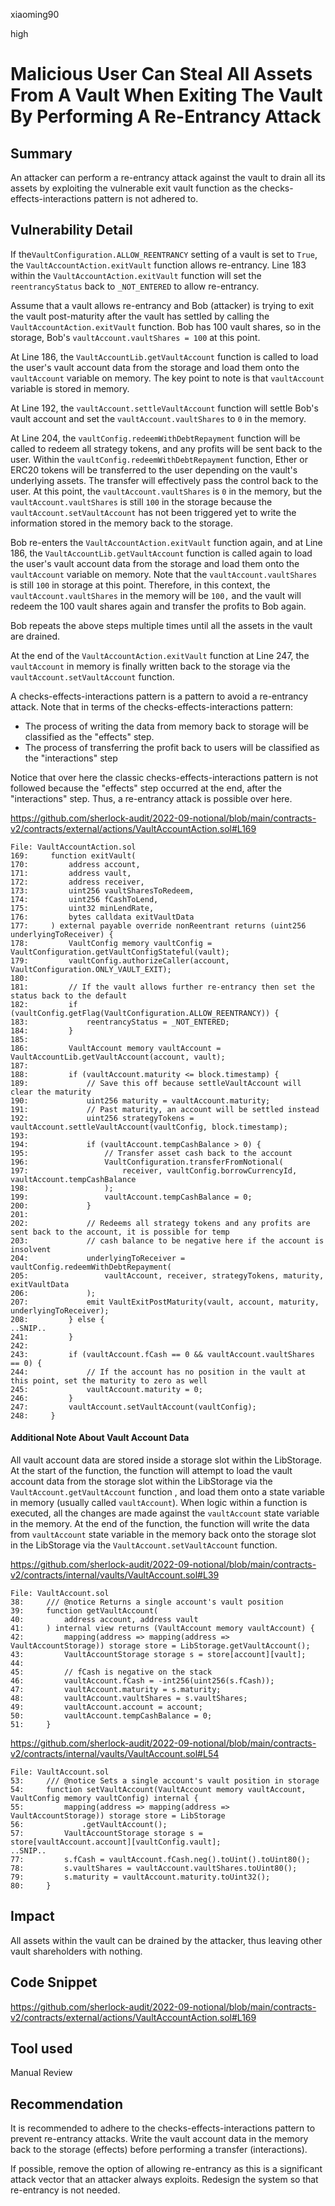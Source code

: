 xiaoming90

high

# Malicious User Can Steal All Assets From A Vault When Exiting The Vault By Performing A Re-Entrancy Attack

## Summary

An attacker can perform a re-entrancy attack against the vault to drain all its assets by exploiting the vulnerable exit vault function as the checks-effects-interactions pattern is not adhered to.

## Vulnerability Detail

If the`VaultConfiguration.ALLOW_REENTRANCY` setting of a vault is set to `True`, the `VaultAccountAction.exitVault` function allows re-entrancy. Line 183 within the `VaultAccountAction.exitVault` function will set the `reentrancyStatus` back to `_NOT_ENTERED` to allow re-entrancy.

Assume that a vault allows re-entrancy and Bob (attacker) is trying to exit the vault post-maturity after the vault has settled by calling the `VaultAccountAction.exitVault` function. Bob has 100 vault shares, so in the storage, Bob's `vaultAccount.vaultShares = 100` at this point.

At Line 186, the `VaultAccountLib.getVaultAccount` function is called to load the user's vault account data from the storage and load them onto the `vaultAccount` variable on memory. The key point to note is that `vaultAccount` variable is stored in memory.

At Line 192, the `vaultAccount.settleVaultAccount` function will settle Bob's vault account and set the `vaultAccount.vaultShares` to `0` in the memory.

At Line 204, the `vaultConfig.redeemWithDebtRepayment` function will be called to redeem all strategy tokens, and any profits will be sent back to the user. Within the `vaultConfig.redeemWithDebtRepayment` function, Ether or ERC20 tokens will be transferred to the user depending on the vault's underlying assets. The transfer will effectively pass the control back to the user. At this point, the `vaultAccount.vaultShares` is `0` in the memory, but the `vaultAccount.vaultShares` is still `100` in the storage because the `vaultAccount.setVaultAccount` has not been triggered yet to write the information stored in the memory back to the storage.

Bob re-enters the `VaultAccountAction.exitVault` function again, and at Line 186, the `VaultAccountLib.getVaultAccount` function is called again to load the user's vault account data from the storage and load them onto the `vaultAccount` variable on memory. Note that the `vaultAccount.vaultShares` is still `100` in storage at this point. Therefore, in this context, the `vaultAccount.vaultShares` in the memory will be `100,` and the vault will redeem the 100 vault shares again and transfer the profits to Bob again.

Bob repeats the above steps multiple times until all the assets in the vault are drained.

At the end of the `VaultAccountAction.exitVault` function at Line 247, the `vaultAccount` in memory is finally written back to the storage via the `vaultAccount.setVaultAccount` function. 

A checks-effects-interactions pattern is a pattern to avoid a re-entrancy attack. Note that in terms of the checks-effects-interactions pattern:

- The process of writing the data from memory back to storage will be classified as the "effects" step.
- The process of transferring the profit back to users will be classified as the "interactions" step 

Notice that over here the classic checks-effects-interactions pattern is not followed because the "effects" step occurred at the end, after the "interactions" step. Thus, a re-entrancy attack is possible over here.

https://github.com/sherlock-audit/2022-09-notional/blob/main/contracts-v2/contracts/external/actions/VaultAccountAction.sol#L169

```solidity
File: VaultAccountAction.sol
169:     function exitVault(
170:         address account,
171:         address vault,
172:         address receiver,
173:         uint256 vaultSharesToRedeem,
174:         uint256 fCashToLend,
175:         uint32 minLendRate,
176:         bytes calldata exitVaultData
177:     ) external payable override nonReentrant returns (uint256 underlyingToReceiver) {
178:         VaultConfig memory vaultConfig = VaultConfiguration.getVaultConfigStateful(vault);
179:         vaultConfig.authorizeCaller(account, VaultConfiguration.ONLY_VAULT_EXIT);
180: 
181:         // If the vault allows further re-entrancy then set the status back to the default
182:         if (vaultConfig.getFlag(VaultConfiguration.ALLOW_REENTRANCY)) {
183:             reentrancyStatus = _NOT_ENTERED;
184:         }
185: 
186:         VaultAccount memory vaultAccount = VaultAccountLib.getVaultAccount(account, vault);
187: 
188:         if (vaultAccount.maturity <= block.timestamp) {
189:             // Save this off because settleVaultAccount will clear the maturity
190:             uint256 maturity = vaultAccount.maturity;
191:             // Past maturity, an account will be settled instead
192:             uint256 strategyTokens = vaultAccount.settleVaultAccount(vaultConfig, block.timestamp);
193: 
194:             if (vaultAccount.tempCashBalance > 0) {
195:                 // Transfer asset cash back to the account
196:                 VaultConfiguration.transferFromNotional(
197:                     receiver, vaultConfig.borrowCurrencyId, vaultAccount.tempCashBalance
198:                 );
199:                 vaultAccount.tempCashBalance = 0;
200:             }
201: 
202:             // Redeems all strategy tokens and any profits are sent back to the account, it is possible for temp
203:             // cash balance to be negative here if the account is insolvent
204:             underlyingToReceiver = vaultConfig.redeemWithDebtRepayment(
205:                 vaultAccount, receiver, strategyTokens, maturity, exitVaultData
206:             );
207:             emit VaultExitPostMaturity(vault, account, maturity, underlyingToReceiver);
208:         } else {
..SNIP..
241:         }
242: 
243:         if (vaultAccount.fCash == 0 && vaultAccount.vaultShares == 0) {
244:             // If the account has no position in the vault at this point, set the maturity to zero as well
245:             vaultAccount.maturity = 0;
246:         }
247:         vaultAccount.setVaultAccount(vaultConfig);
248:     }
```

#### Additional Note About Vault Account Data

All vault account data are stored inside a storage slot within the LibStorage. At the start of the function, the function will attempt to load the vault account data from the storage slot within the LibStorage via the `VaultAccount.getVaultAccount` function , and load them onto a state variable in memory (usually called `vaultAccount`). When logic within a function is executed, all the changes are made against the `vaultAccount` state variable in the memory. At the end of the function, the function will write the data from `vaultAccount` state variable in the memory back onto the storage slot in the LibStorage via the `VaultAccount.setVaultAccount` function.

https://github.com/sherlock-audit/2022-09-notional/blob/main/contracts-v2/contracts/internal/vaults/VaultAccount.sol#L39

```solidity
File: VaultAccount.sol
38:     /// @notice Returns a single account's vault position
39:     function getVaultAccount(
40:         address account, address vault
41:     ) internal view returns (VaultAccount memory vaultAccount) {
42:         mapping(address => mapping(address => VaultAccountStorage)) storage store = LibStorage.getVaultAccount();
43:         VaultAccountStorage storage s = store[account][vault];
44: 
45:         // fCash is negative on the stack
46:         vaultAccount.fCash = -int256(uint256(s.fCash));
47:         vaultAccount.maturity = s.maturity;
48:         vaultAccount.vaultShares = s.vaultShares;
49:         vaultAccount.account = account;
50:         vaultAccount.tempCashBalance = 0;
51:     }
```

https://github.com/sherlock-audit/2022-09-notional/blob/main/contracts-v2/contracts/internal/vaults/VaultAccount.sol#L54

```solidity
File: VaultAccount.sol
53:     /// @notice Sets a single account's vault position in storage
54:     function setVaultAccount(VaultAccount memory vaultAccount, VaultConfig memory vaultConfig) internal {
55:         mapping(address => mapping(address => VaultAccountStorage)) storage store = LibStorage
56:             .getVaultAccount();
57:         VaultAccountStorage storage s = store[vaultAccount.account][vaultConfig.vault];
..SNIP..
77:         s.fCash = vaultAccount.fCash.neg().toUint().toUint80();
78:         s.vaultShares = vaultAccount.vaultShares.toUint80();
79:         s.maturity = vaultAccount.maturity.toUint32();
80:     }
```

## Impact

All assets within the vault can be drained by the attacker, thus leaving other vault shareholders with nothing.

## Code Snippet

https://github.com/sherlock-audit/2022-09-notional/blob/main/contracts-v2/contracts/external/actions/VaultAccountAction.sol#L169

## Tool used

Manual Review

## Recommendation

It is recommended to adhere to the checks-effects-interactions pattern to prevent re-entrancy attacks. Write the vault account data in the memory back to the storage (effects) before performing a transfer (interactions).

If possible, remove the option of allowing re-entrancy as this is a significant attack vector that an attacker always exploits. Redesign the system so that re-entrancy is not needed.